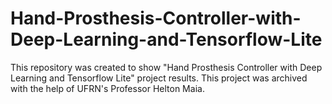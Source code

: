 # Hand-Prosthesis-Controller-with-Deep-Learning-and-Tensorflow-Lite
This repository was created to show "Hand Prosthesis Controller with Deep Learning and Tensorflow Lite" project results. This project was archived with the help of UFRN's Professor Helton Maia. 
